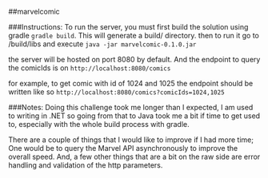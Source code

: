 ##marvelcomic

###Instructions:
To run the server, you must first build the solution using gradle `gradle build`.
This will generate a build/ directory.
then to run it go to /build/libs and execute `java -jar marvelcomic-0.1.0.jar`

the server will be hosted on port 8080 by default.
And the endpoint to query the comicIds is on `http://localhost:8080/comics`

for example, to get comic with id of 1024 and 1025 the endpoint should be written like so `http://localhost:8080/comics?comicIds=1024,1025`

###Notes:
Doing this challenge took me longer than I expected,
I am used to writing in .NET so going from that to Java took me a bit if time to get used to, especially with the whole build process with gradle. 

There are a couple of things that I would like to improve if I had more time;
One would be to query the Marvel API asynchronously to improve the overall speed.
And, a few other things that are a bit on the raw side are error handling and validation of the http parameters.
